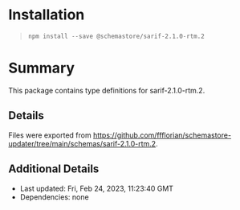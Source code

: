 # Installation
> `npm install --save @schemastore/sarif-2.1.0-rtm.2`

# Summary
This package contains type definitions for sarif-2.1.0-rtm.2.

## Details
Files were exported from https://github.com/ffflorian/schemastore-updater/tree/main/schemas/sarif-2.1.0-rtm.2.

## Additional Details
* Last updated: Fri, Feb 24, 2023, 11:23:40 GMT
* Dependencies: none
